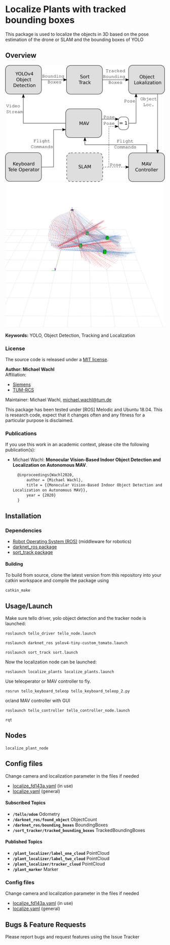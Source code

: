 # Localize Plants with tracked bounding boxes
This package is used to localize the objects in 3D based on the pose estimation of the drone or SLAM and the bounding boxes of YOLO

## Overview
![architecture](../doc/localization_arch.png)
![localize](../doc/localization.png)


**Keywords:** YOLO, Object Detection, Tracking and Localization

### License

The source code is released under a [MIT license](../LICENSE).

**Author: Michael Wachl**  
Affiliation: 
* [Siemens](https://new.siemens.com/global/en.html)<br />
* [TUM-RCS](https://www.ei.tum.de/rcs/startseite/)<br />

Maintainer: Michael Wachl, michael.wachl@tum.de

This package has been tested under [ROS] Melodic and Ubuntu 18.04. This is research code, expect that it changes often and any fitness for a particular purpose is disclaimed.


### Publications

If you use this work in an academic context, please cite the following publication(s):

* Michael Wachl: **Monocular Vision-Based Indoor Object Detection and Localization on Autonomous MAV**. 

        @inproceedings{Wachl2020,
            author = {Michael Wachl},
            title = {{Monocular Vision-Based Indoor Object Detection and Localization on Autonomous MAV}},
            year = {2020}
        }


## Installation

### Dependencies
- [Robot Operating System (ROS)](http://wiki.ros.org) (middleware for robotics)
- [darknet_ros package](/../darknet_ros)
- [sort_track package](/../sort_track)

#### Building

To build from source, clone the latest version from this repository into your catkin workspace and compile the package using

	catkin_make


## Usage/Launch
Make sure tello driver, yolo object detection and the tracker node is launched:
```
roslaunch tello_driver tello_node.launch 
```
```
roslaunch darknet_ros yolov4-tiny-custom_tomato.launch 
```
```
roslaunch sort_track sort.launch 
```
Now the localization node can be launched:
```
roslaunch localize_plants localize_plants.launch 
```

Use teleoperator or MAV controller to fly.
```
rosrun tello_keyboard_teleop tello_keyboard_teleop_2.py 
```
or/and MAV controller with GUI
```
roslaunch tello_controller tello_controller_node.launch 
```
```
rqt
```

## Nodes
`localize_plant_node`

## Config files
Change camera and localization parameter in the files if needed
- [localize_fd143a.yaml](config/localize_fd143a.yaml) (in use)
- [localize.yaml](localize.yaml) (general)



#### Subscribed Topics

* **`/tello/odom`** Odometry
* **`/darknet_ros/found_object`** ObjectCount
* **`/darknet_ros/bounding_boxes`** BoundingBoxes
* **`/sort_tracker/tracked_bounding_boxes`** TrackedBoundingBoxes


#### Published Topics

* **`/plant_localizer/label_one_cloud`** PointCloud
* **`/plant_localizer/label_two_cloud`** PointCloud
* **`/plant_localizer/tracker_cloud`** PointCloud
* **`/plant_marker`** Marker


### Config files
Change camera and localization parameter in the files if needed
- [localize_fd143a.yaml](config/localize_fd143a.yaml) (in use)
- [localize.yaml](localize.yaml) (general)



## Bugs & Feature Requests

Please report bugs and request features using the Issue Tracker
